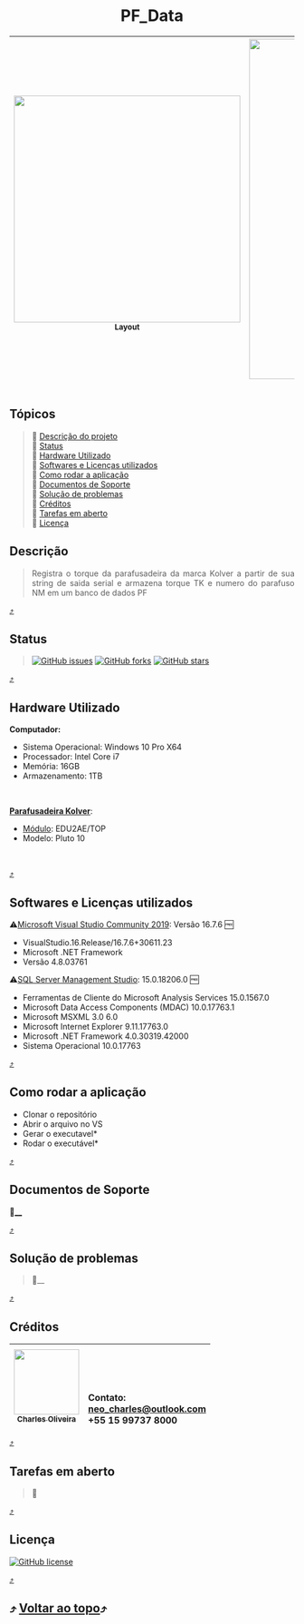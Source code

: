 <h1 align="center"> PF_Data </h1>

|<img src="https://user-images.githubusercontent.com/65552370/152540841-973f633d-540a-4b76-9c83-6bdc679638af.JPG" width=400 > <br> <sub> Layout </sub> |<img src="https://user-images.githubusercontent.com/65552370/152541007-d76eca4e-6812-4dc5-a42b-15218508aaf9.JPG" width=600> <br> <sub> Serial </sub>|
|:---:|:---:|

## Tópicos
>:small_blue_diamond: [Descrição do projeto](#descri%C3%A7%C3%A3o)<br>
>:small_blue_diamond: [Status](#status)<br>
>:small_blue_diamond: [Hardware Utilizado](#hardware-utilizado)<br>
>:small_blue_diamond: [Softwares e Licenças utilizados](#softwares-e-licen%C3%A7as-utilizados)<br>
>:small_blue_diamond: [Como rodar a aplicação](#como-rodar-a-aplica%C3%A7%C3%A3o)<br>
>:small_blue_diamond: [Documentos de Soporte](#documentos-de-soporte)<br>
>:small_blue_diamond: [Solução de problemas](#solu%C3%A7%C3%A3o-de-problemas)<br>
>:small_blue_diamond: [Créditos](#cr%C3%A9ditos)<br>
>:small_blue_diamond: [Tarefas em aberto](#tarefas-em-aberto)<br>
>:small_blue_diamond: [Licença](#licen%C3%A7a)

## Descrição
><p align="justify"> Registra o torque da parafusadeira da marca Kolver a partir de sua string de saida serial e armazena torque TK e numero do parafuso NM em um banco de dados PF </p>

[:arrow_heading_up:](#t%C3%B3picos)

## Status
><a href="https://github.com/NEO-CHARLES/PF_Data/issues"><img alt="GitHub issues" src="https://img.shields.io/github/issues/NEO-CHARLES/PF_Data"></a>
<a href="https://github.com/NEO-CHARLES/PF_Data/network"><img alt="GitHub forks" src="https://img.shields.io/github/forks/NEO-CHARLES/PF_Data"></a>
<a href="https://github.com/NEO-CHARLES/PF_Data/stargazers"><img alt="GitHub stars" src="https://img.shields.io/github/stars/NEO-CHARLES/PF_Data?color=gold"></a>

[:arrow_heading_up:](#t%C3%B3picos)

## Hardware Utilizado
**Computador:**
- Sistema Operacional: Windows 10 Pro X64
- Processador: Intel Core i7
- Memória: 16GB
- Armazenamento: 1TB
<br>

[**Parafusadeira Kolver**](https://kolver.it/products-list/8-Controllers-EDU-series):
- [Módulo](https://kolver.it/upl/Manual%20-%20Control%20units.pdf): EDU2AE/TOP
- Modelo: Pluto 10
<br>

[:arrow_heading_up:](#t%C3%B3picos)

## Softwares e Licenças utilizados 
:warning:[Microsoft Visual Studio Community 2019](https://visualstudio.microsoft.com/pt-br/downloads/): Versão 16.7.6 :free:
- VisualStudio.16.Release/16.7.6+30611.23
- Microsoft .NET Framework
- Versão 4.8.03761
  
:warning:[SQL Server Management Studio](https://docs.microsoft.com/pt-br/sql/ssms/download-sql-server-management-studio-ssms?view=sql-server-ver15): 15.0.18206.0 :free:
- Ferramentas de Cliente do Microsoft Analysis Services						15.0.1567.0
- Microsoft Data Access Components (MDAC)						10.0.17763.1
- Microsoft MSXML						3.0 6.0 
- Microsoft Internet Explorer						9.11.17763.0
- Microsoft .NET Framework						4.0.30319.42000
- Sistema Operacional						10.0.17763

[:arrow_heading_up:](#t%C3%B3picos)

## Como rodar a aplicação
- Clonar o repositório
- Abrir o arquivo no VS
- Gerar o executavel*
- Rodar o executável*

[:arrow_heading_up:](#t%C3%B3picos)

## Documentos de Soporte
:page_with_curl:[__]()

[:arrow_heading_up:](#t%C3%B3picos)

## Solução de problemas
>:gem:__

[:arrow_heading_up:](#t%C3%B3picos)

## Créditos
[<img src="https://avatars.githubusercontent.com/u/65552370?s=400&u=a51a36b92ee23c192a91f55a1df334b5f9c3276e&v=4" width=115 > <br> <sub> Charles Oliveira </sub>](https://github.com/NEO-CHARLES) |<br> <br> <br> <br>Contato:<br>neo_charles@outlook.com<br>+55 15 99737 8000|
| :---: | :--- |

[:arrow_heading_up:](#t%C3%B3picos)

## Tarefas em aberto
>:pushpin:

[:arrow_heading_up:](#t%C3%B3picos)

## Licença
<a href="https://github.com/NEO-CHARLES/PF_Data/blob/main/LICENSE"><img alt="GitHub license" src="https://img.shields.io/github/license/NEO-CHARLES/PF_Data"></a>

[:arrow_heading_up:](#t%C3%B3picos)

## :arrow_heading_up: [Voltar ao topo](#t%C3%B3picos):arrow_heading_up:
